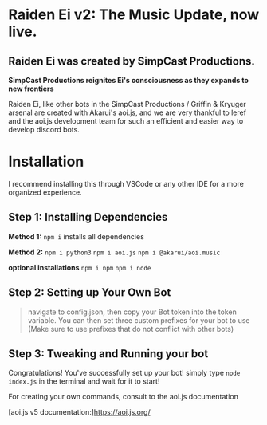 # Raiden Ei v2: The Music Update, now live. 

## Raiden Ei was created by SimpCast Productions.

**SimpCast Productions reignites Ei's consciousness as they expands to new frontiers**

Raiden Ei, like other bots in the SimpCast Productions / Griffin & Kryuger arsenal are created with Akarui's aoi.js, and we are very thankful to leref and the aoi.js development team for such an efficient and easier way to develop discord bots.


# Installation

I recommend installing this through VSCode or any other IDE for a more organized experience.

## **Step 1: Installing Dependencies**

**Method 1:** 
`npm i` 
installs all dependencies

**Method 2:**
`npm i python3`
`npm i aoi.js`
`npm i @akarui/aoi.music`

**optional installations**
`npm i npm`
`npm i node`

## Step 2: Setting up Your Own Bot

> navigate to config.json, then copy your Bot token into the token variable.
> You can then set three custom prefixes for your bot to use (Make sure to use prefixes that do not conflict with other bots)

## Step 3: Tweaking and Running your bot

Congratulations! You've successfully set up your bot!
simply type ```node index.js``` in the terminal and wait for it to start!

For creating your own commands, consult to the aoi.js documentation

[aoi.js v5 documentation:]https://aoi.js.org/
